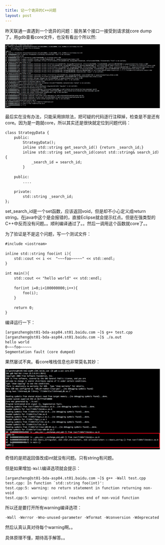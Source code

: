 ```yaml
---
title: 记一个诡异的C++问题
layout: post
---
```


昨天联通一直遇到一个诡异的问题：服务某个接口一接受到请求就core dump了。用gdb查看core文件，也没有看出个所以然:

![cy core dump.png](/img/in-post/cy-core.png)

最后实在没有办法，只能采用排除法，把可疑的代码逐行注释掉，检查是不是还有core。因为是一跑就core，所以其实还是很快就定位到问题代码：

	class StrategyData {
	    public:
	        StrategyData();
	        inline std::string get_search_id() {return _search_id;}
	        inline std::string set_search_id(const std::string& search_id){
	            _search_id = search_id;
	        }

	    public:
	        ....

	    private:
	        std::string _search_id;
	};

set_search_id是一个set函数，应该返回void，但是却不小心定义成return string。在java中这个是会报错的，直接Eclipse就会提示红点。但是在强类型的C++中反而没有问题。。顺利编译通过了。。然后一调用这个函数就core了。。

为了验证是不是这个问题，写一个测试文件：

	#include <iostream>

	inline std::string foo(int i){
	    std::cout << i <<  "~~~foo~~~~~" << std::endl;
	}

	int main(){
	    std::cout << "hello world" << std::endl;

	    for(int i=0;i<100000000;i++){
	        foo(i);
	    }

	    return 0;
	}

编译运行一下：

	[arganzheng@st01-bda-asp04.st01.baidu.com ~]$ g++ test.cpp
	[arganzheng@st01-bda-asp04.st01.baidu.com ~]$ ./a.out
	hello world
	0~~~foo~~~~~
	Segmentation fault (core dumped)

果然屡试不爽。看core堆栈信息也非常莫名其妙：

![test core dump.png](/img/in-post/test-core.png)

奇怪的是把返回值改成int就没有问题。只有string有问题。

但是如果增加`-Wall`编译选项就会提示：

	[arganzheng@st01-bda-asp04.st01.baidu.com ~]$ g++ -Wall test.cpp
	test.cpp: In function `std::string foo(int)':
	test.cpp:5: warning: no return statement in function returning non-void
	test.cpp:5: warning: control reaches end of non-void function

所以还是要打开所有warning编译选项：

	-Wall -Werror -Wno-unused-parameter -Wformat -Wconversion -Wdeprecated


然后认真认真对待每个warning啊。。


具体原理不懂，期待高手解答。。



